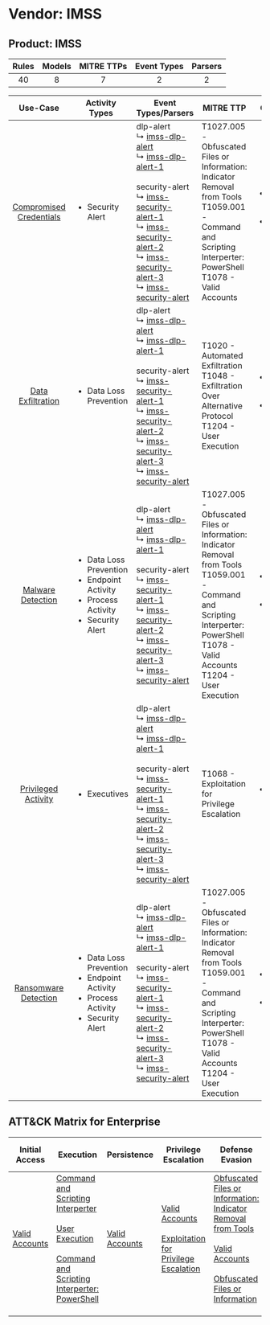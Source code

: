 Vendor: IMSS
============
Product: IMSS
-------------
| Rules | Models | MITRE TTPs | Event Types | Parsers |
|:-----:|:------:|:----------:|:-----------:|:-------:|
|  40   |   8    |     7      |      2      |    2    |

|                                  Use-Case                                  | Activity Types                                                                                                   | Event Types/Parsers                                                                                                                                                                                                                                                                                                                                                                                                                                                                           | MITRE TTP                                                                                                                                                                                      | Content                                                                                                       |
|:--------------------------------------------------------------------------:| ---------------------------------------------------------------------------------------------------------------- | --------------------------------------------------------------------------------------------------------------------------------------------------------------------------------------------------------------------------------------------------------------------------------------------------------------------------------------------------------------------------------------------------------------------------------------------------------------------------------------------- | ---------------------------------------------------------------------------------------------------------------------------------------------------------------------------------------------- | ------------------------------------------------------------------------------------------------------------- |
| [Compromised Credentials](../../../UseCases/uc_compromised_credentials.md) | <ul><li>Security Alert</li></ul>                                                                                 |  dlp-alert<br> ↳ [imss-dlp-alert](Parsers/parserContent_imss-dlp-alert.md)<br> ↳ [imss-dlp-alert-1](Parsers/parserContent_imss-dlp-alert-1.md)<br><br> security-alert<br> ↳ [imss-security-alert-1](Parsers/parserContent_imss-security-alert-1.md)<br> ↳ [imss-security-alert-2](Parsers/parserContent_imss-security-alert-2.md)<br> ↳ [imss-security-alert-3](Parsers/parserContent_imss-security-alert-3.md)<br> ↳ [imss-security-alert](Parsers/parserContent_imss-security-alert.md)<br> | T1027.005 - Obfuscated Files or Information: Indicator Removal from Tools<br>T1059.001 - Command and Scripting Interperter: PowerShell<br>T1078 - Valid Accounts<br>                           | [<ul><li>17 Rules</li></ul><ul><li>4 Models</li></ul>](Rules_Models/r_m_imss_imss_Compromised_Credentials.md) |
|       [Data Exfiltration](../../../UseCases/uc_data_exfiltration.md)       | <ul><li>Data Loss Prevention</li></ul>                                                                           |  dlp-alert<br> ↳ [imss-dlp-alert](Parsers/parserContent_imss-dlp-alert.md)<br> ↳ [imss-dlp-alert-1](Parsers/parserContent_imss-dlp-alert-1.md)<br><br> security-alert<br> ↳ [imss-security-alert-1](Parsers/parserContent_imss-security-alert-1.md)<br> ↳ [imss-security-alert-2](Parsers/parserContent_imss-security-alert-2.md)<br> ↳ [imss-security-alert-3](Parsers/parserContent_imss-security-alert-3.md)<br> ↳ [imss-security-alert](Parsers/parserContent_imss-security-alert.md)<br> | T1020 - Automated Exfiltration<br>T1048 - Exfiltration Over Alternative Protocol<br>T1204 - User Execution<br>                                                                                 | [<ul><li>15 Rules</li></ul><ul><li>3 Models</li></ul>](Rules_Models/r_m_imss_imss_Data_Exfiltration.md)       |
|       [Malware Detection](../../../UseCases/uc_malware_detection.md)       | <ul><li>Data Loss Prevention</li><li>Endpoint Activity</li><li>Process Activity</li><li>Security Alert</li></ul> |  dlp-alert<br> ↳ [imss-dlp-alert](Parsers/parserContent_imss-dlp-alert.md)<br> ↳ [imss-dlp-alert-1](Parsers/parserContent_imss-dlp-alert-1.md)<br><br> security-alert<br> ↳ [imss-security-alert-1](Parsers/parserContent_imss-security-alert-1.md)<br> ↳ [imss-security-alert-2](Parsers/parserContent_imss-security-alert-2.md)<br> ↳ [imss-security-alert-3](Parsers/parserContent_imss-security-alert-3.md)<br> ↳ [imss-security-alert](Parsers/parserContent_imss-security-alert.md)<br> | T1027.005 - Obfuscated Files or Information: Indicator Removal from Tools<br>T1059.001 - Command and Scripting Interperter: PowerShell<br>T1078 - Valid Accounts<br>T1204 - User Execution<br> | [<ul><li>11 Rules</li></ul><ul><li>3 Models</li></ul>](Rules_Models/r_m_imss_imss_Malware_Detection.md)       |
|     [Privileged Activity](../../../UseCases/uc_privileged_activity.md)     | <ul><li>Executives</li></ul>                                                                                     |  dlp-alert<br> ↳ [imss-dlp-alert](Parsers/parserContent_imss-dlp-alert.md)<br> ↳ [imss-dlp-alert-1](Parsers/parserContent_imss-dlp-alert-1.md)<br><br> security-alert<br> ↳ [imss-security-alert-1](Parsers/parserContent_imss-security-alert-1.md)<br> ↳ [imss-security-alert-2](Parsers/parserContent_imss-security-alert-2.md)<br> ↳ [imss-security-alert-3](Parsers/parserContent_imss-security-alert-3.md)<br> ↳ [imss-security-alert](Parsers/parserContent_imss-security-alert.md)<br> | T1068 - Exploitation for Privilege Escalation<br>                                                                                                                                              | [<ul><li>1 Rules</li></ul>](Rules_Models/r_m_imss_imss_Privileged_Activity.md)                                |
|    [Ransomware Detection](../../../UseCases/uc_ransomware_detection.md)    | <ul><li>Data Loss Prevention</li><li>Endpoint Activity</li><li>Process Activity</li><li>Security Alert</li></ul> |  dlp-alert<br> ↳ [imss-dlp-alert](Parsers/parserContent_imss-dlp-alert.md)<br> ↳ [imss-dlp-alert-1](Parsers/parserContent_imss-dlp-alert-1.md)<br><br> security-alert<br> ↳ [imss-security-alert-1](Parsers/parserContent_imss-security-alert-1.md)<br> ↳ [imss-security-alert-2](Parsers/parserContent_imss-security-alert-2.md)<br> ↳ [imss-security-alert-3](Parsers/parserContent_imss-security-alert-3.md)<br> ↳ [imss-security-alert](Parsers/parserContent_imss-security-alert.md)<br> | T1027.005 - Obfuscated Files or Information: Indicator Removal from Tools<br>T1059.001 - Command and Scripting Interperter: PowerShell<br>T1078 - Valid Accounts<br>T1204 - User Execution<br> | [<ul><li>11 Rules</li></ul><ul><li>3 Models</li></ul>](Rules_Models/r_m_imss_imss_Ransomware_Detection.md)    |

ATT&CK Matrix for Enterprise
----------------------------
| Initial Access                                                      | Execution                                                                                                                                                                                                                                                       | Persistence                                                         | Privilege Escalation                                                                                                                                          | Defense Evasion                                                                                                                                                                                                                                                               | Credential Access | Discovery | Lateral Movement | Collection | Command and Control | Exfiltration                                                                                                                                                           | Impact |
| ------------------------------------------------------------------- | --------------------------------------------------------------------------------------------------------------------------------------------------------------------------------------------------------------------------------------------------------------- | ------------------------------------------------------------------- | ------------------------------------------------------------------------------------------------------------------------------------------------------------- | ----------------------------------------------------------------------------------------------------------------------------------------------------------------------------------------------------------------------------------------------------------------------------- | ----------------- | --------- | ---------------- | ---------- | ------------------- | ---------------------------------------------------------------------------------------------------------------------------------------------------------------------- | ------ |
| [Valid Accounts](https://attack.mitre.org/techniques/T1078)<br><br> | [Command and Scripting Interperter](https://attack.mitre.org/techniques/T1059)<br><br>[User Execution](https://attack.mitre.org/techniques/T1204)<br><br>[Command and Scripting Interperter: PowerShell](https://attack.mitre.org/techniques/T1059/001)<br><br> | [Valid Accounts](https://attack.mitre.org/techniques/T1078)<br><br> | [Valid Accounts](https://attack.mitre.org/techniques/T1078)<br><br>[Exploitation for Privilege Escalation](https://attack.mitre.org/techniques/T1068)<br><br> | [Obfuscated Files or Information: Indicator Removal from Tools](https://attack.mitre.org/techniques/T1027/005)<br><br>[Valid Accounts](https://attack.mitre.org/techniques/T1078)<br><br>[Obfuscated Files or Information](https://attack.mitre.org/techniques/T1027)<br><br> |                   |           |                  |            |                     | [Exfiltration Over Alternative Protocol](https://attack.mitre.org/techniques/T1048)<br><br>[Automated Exfiltration](https://attack.mitre.org/techniques/T1020)<br><br> |        |